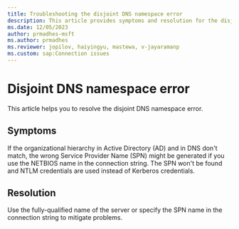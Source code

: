 ```yaml
---
title: Troubleshooting the disjoint DNS namespace error
description: This article provides symptoms and resolution for the disjoint DNS namespace error.
ms.date: 12/05/2023
author: prmadhes-msft
ms.author: prmadhes
ms.reviewer: jopilov, haiyingyu, mastewa, v-jayaramanp
ms.custom: sap:Connection issues
---
```


# Disjoint DNS namespace error

This article helps you to resolve the disjoint DNS namespace error.

## Symptoms

If the organizational hierarchy in Active Directory (AD) and in DNS don't match, the wrong Service Provider Name (SPN) might be generated if you use the NETBIOS name in the connection string. The SPN won't be found and NTLM credentials are used instead of Kerberos credentials.

## Resolution

 Use the fully-qualified name of the server or specify the SPN name in the connection string to mitigate problems.
